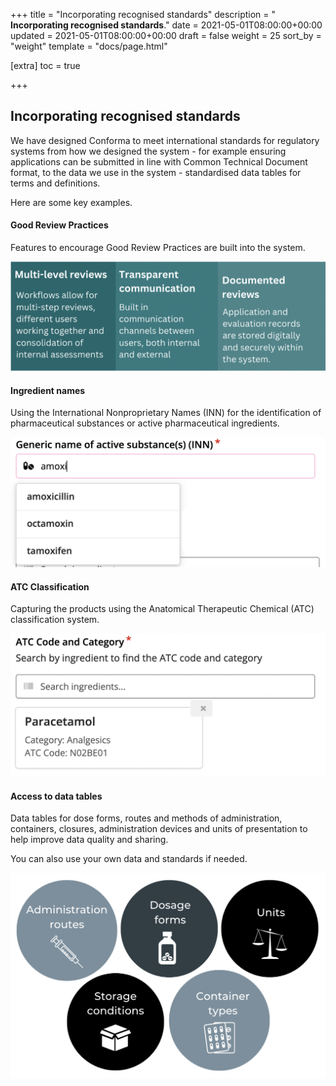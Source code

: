 +++
title = "Incorporating recognised standards"
description = " **Incorporating recognised standards**."
date = 2021-05-01T08:00:00+00:00
updated = 2021-05-01T08:00:00+00:00
draft = false
weight = 25
sort_by = "weight"
template = "docs/page.html"

[extra]
toc = true

+++

## Incorporating recognised standards

We have designed Conforma to meet international standards for regulatory systems from how we designed the system - for example ensuring applications can be submitted in line with Common Technical Document format, to the data we use in the system - standardised data tables for terms and definitions.

Here are some key examples.

#### Good Review Practices

Features to encourage Good Review Practices are built into the system. 

![GRP](/docs/about/demo/grp.png)


#### Ingredient names

Using the International Nonproprietary Names (INN) for the identification of pharmaceutical substances or active pharmaceutical ingredients. 

![INN](/docs/about/demo/ing.png)

#### ATC Classification

Capturing the products using the Anatomical Therapeutic Chemical (ATC) classification system.

![ATC](/docs/about/demo/ATC.png)

#### Access to data tables

Data tables for dose forms, routes and methods of administration, containers, closures, administration devices and units of presentation to help improve data quality and sharing. 

You can also use your own data and standards if needed. 


![datatables](/docs/about/demo/tb1.png)






